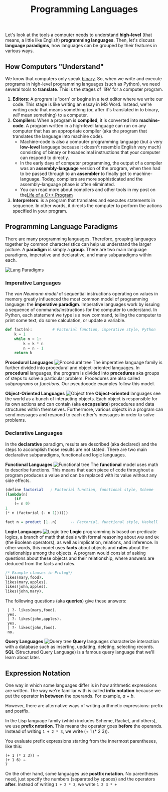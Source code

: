 ﻿---
# Posts need to have the `post` layout
layout: post

# The title of your post
title: Programming Languages

# (Optional) Write a short (~150 characters) description of each blog post.
# This description is used to preview the page on search engines, social media, etc.
description: >
  What tools are needs for the computer to understand our programs/languages? 

# (Optional) Link to an image that represents your blog post.
# The aspect ratio should be ~16:9.
image: /assets/img/default.jpg

# You can hide the description and/or image from the output
# (only visible to search engines) by setting:
# hide_description: true
# hide_image: true

# (Optional) Each post can have zero or more categories, and zero or more tags.
# The difference is that categories will be part of the URL, while tags will not.
# E.g. the URL of this post is <site.baseurl>/hydejack/2017/11/23/example-content/
categories: [CS 101]
tags: [Programming Basics]
# If you want a category or tag to have its own page,
# check out `_featured_categories` and `_featured_tags` respectively.
---
Let's look at the tools a computer needs to understand **high-level** (that means, a little like English) **programming languages**. Then, let's discuss **language paradigms**, how languages can be grouped by their features in various ways.

## How Computers "Understand"
We know that computers only speak [binary](https://ramnauth.github.io/cs%20101/2018/09/10/numbers/#binary-numbers). So, when we write and execute programs in high-level programming languages (such as Python), we need several tools to **translate**. This is the stages of 'life' for a computer program.

1. **Editors**: A program is 'born' or begins in a text editor where we write our code. This stage is like writing an essay in MS Word. Instead, we're writing *code* that means something (or, after it's translated in to binary, *will* mean something) to a computer. 
2. **Compilers**: When a program is **compiled**, it is converted into **machine-code**. A program written in a high-level language can run on any computer that has an appropriate compiler (aka the program that translates the language into machine code).
	- Machine-code is also a computer programming language (but a very **low-level** language because it doesn't resemble English very much) consisting of binary or hexadecimal instructions that your computer can respond to directly. 
	- In the early days of computer programming, the output of a compiler was an **assembly-language** version of the program, when then had to be passed through to an **assembler** to finally get to machine-language. Today, compilers are more sophisticated and the assembly-language phase is often eliminated. 
	- You can read more about compilers and other tools in my post on the[Life of a C++ Program](https://ramnauth.github.io/cs%20102/2018/09/12/life/)
3. **Interpreters**: is a program that translates and executes statements in sequence. In other words, it directs the computer to perform the actions specified in your program.

## Programming Language Paradigms
There are many programming languages. Therefore, grouping languages together by common characteristics can help us understand the larger picture. A **paradigm** is simply a **group**. There are two main language paradigms, imperative and declarative, and many subparadigms within each.

![Lang Paradigms](https://liucs.net/cs101f18/lang-taxonomy.png)

### Imperative Languages
The *von Neumann model* of sequential instructions operating on values in memory greatly influenced the most common model of programming language: the **imperative paradigm**. Imperative languages work by issuing a sequence of commands/instructions for the computer to understand. In Python, each statement we type is a new command, telling the computer to print some text, do some calculation, or update a variable.

```py
def fact(n):         # Factorial function, imperative style, Python
    k = 1
    while n > 1:
        k = k * n
        n = n - 1
    return k
```

**Procedural Languages**
![Procedural tree](https://docs.google.com/uc?id=1l-juLL9ZBdIE5IPNcwXl3qnnVdqVrasZ)
The imperative language family is further divided into procedural and object-oriented languages. In **procedural** languages, the program is divided into **procedures** aka groups of steps to solve a particular problem. Procedures are also called *subprograms* or *functions*. Our pseudocode examples follow this model.

**Object-Oriented Languages**
![Object tree](https://docs.google.com/uc?id=1TZml_VgQ78jf1arhZE48MS-PbSC0lEoH)
**Object-oriented** languages see the world as a bunch of interacting objects. Each object is responsible for its own actions and can contain (aka **encapsulate**) procedures and data structures within themselves. Furthermore, various objects in a program can send messages and respond to each other's messages in order to solve problems.

### Declarative Languages
In the **declarative** paradigm, results are described (aka declared) and the steps to accomplish those results are not stated. There are two main declarative subparadigms, functional and logic languages.

**Functional Languages**
![Functional tree](https://docs.google.com/uc?id=1MIr7y9VXWJBsoZx7riSRu74PGWh364kh)
The **functional** model uses math to describe functions. This means that each piece of code throughout a program produces a value and can be replaced with its value without any side effects. 

```scheme
(define factorial	; Factorial function, functional style, Scheme
(lambda(n)
	(if
	(= n 0)
1
(* n (factorial (- n 1))))))
```

```haskell
fact n = product [1..n]      -- Factorial, functional style, Haskell
```

**Logic Languages**
![Logic tree](https://docs.google.com/uc?id=1m6qqchDRAAxdN0OlzezIgwwqF1RuO2Qd)
**Logic** programming is based on predicate logics, a branch of math that deals with formal reasoning about `AND` and `OR` (the Boolean operators), as well as implication, relations, and inference. In other words, this model uses **facts** about objects and **rules** about the relationships among the objects. A program would consist of asking questions about these objects and their relationship, where answers are deduced from the facts and rules.

```prolog
/* Example clauses in Prolog*/
likes(mary,food).
likes(mary,apples).
likes(john,apples).
likes(john,mary).
```

The following questions (aka **queries**) give these answers:
```
 | ?- likes(mary,food). 
 yes.
 | ?- likes(john,apples). 
 yes.
 | ?- likes(john,food). 
 no.
```

**Query Languages**
![Query tree](https://docs.google.com/uc?id=1M5BVaE6PsK5O9-82NQKC7KO-JZnPPLdE)
**Query** languages characterize interaction with a database such as inserting, updating, deleting, selecting records. **SQL** (Structured Query Language) is a famous query language that we'll learn about later.

## Expression Notation

One way in which some languages differ is in how arithmetic expressions are written. The way we're familiar with is called **infix notation** because we put the operator **in between** the operands. For example, *a* + *b*. 

However, there are alternative ways of writing arithmetic expressions: prefix and postfix.

In the Lisp language family (which includes Scheme, Racket, and others), we use **prefix notation**. This means the operator goes **before** the operands. Instead of writing `1 + 2 * 3`, we write (+ 1 (* 2 3)).

You evaluate prefix expressions starting from the innermost parentheses, like this:
```
(+ 1 (* 2 3)) ⇒
(+ 1 6) ⇒
7
``` 

On the other hand, some languages use **postfix notation**. No parentheses need, just specify the numbers (separated by spaces) and the operators **after**. Instead of writing `1 + 2 * 3`, we write `1 2 3 * +`